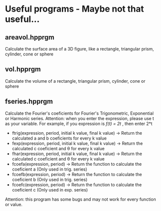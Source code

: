 # Useful programs - Maybe not that useful...

## areavol.hpprgm 

Calculate the surface area of a 3D figure, like a rectangle, triangular prism, cylinder, cone or sphere


## vol.hpprgm 

Calculate the volume of a rectangle, triangular prism, cylinder, cone or sphere


## fseries.hpprgm 

Calculate the Fourier's coeficients for Fourier's Trigonometric, Exponential or Harmonic series.
Attention: when you enter the expression, please use t as your variable. For example, if you expression is *f(t) = 2t* , then enter 2*t

* ftrig(expression, period, initial k value, final k value) -> Return the calculated a and b coeficients for every k value
* fexp(expression, period, initial k value, final k value) -> Return the calculated c coeficient and θ for every k value
* fhar(expression, period, initial k value, final k value) -> Return the calculated c coeficient and θ for every k value
* fcoefa(expression, period) -> Return the function to calculate the coeficient a (Only used in trig. series)
* fcoefb(expression, period) -> Return the function to calculate the coeficient b (Only used in trig. series)
* fcoefc(expression, period) -> Return the function to calculate the coeficient c (Only used in exp. series)

Attention: this program has some bugs and may not work for every function or value.



